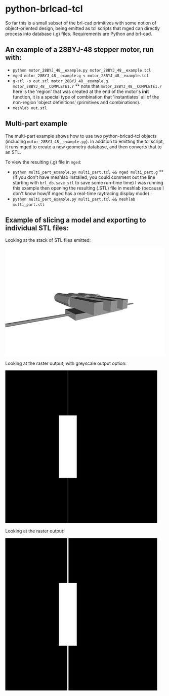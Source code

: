 # python-brlcad-tcl
So far this is a small subset of the brl-cad primitives with some notion of object-oriented design, being emitted as tcl scripts that mged can directly process into database (.g) files. Requirements are Python and brl-cad.



## An example of a 28BYJ-48 stepper motor, run with:  

* `python motor_28BYJ_48__example.py motor_28BYJ_48__example.tcl`
* `mged motor_28BYJ_48__example.g < motor_28BYJ_48__example.tcl`
* `g-stl -o out.stl motor_28BYJ_48__example.g motor_28BYJ_48__COMPLETE1.r`
** note that `motor_28BYJ_48__COMPLETE1.r` here is the 'region' that was created at the end of the motor's  __init__ function, it is a special type of combination that 'instantiates' all of the non-region 'object definitions' (primitives and combinations).
* `meshlab out.stl`


## Multi-part example

The multi-part example shows how to use two python-brlcad-tcl objects (including `motor_28BYJ_48__example.py`). In addition to emitting the tcl script, it runs mged to create a new geometry database, and then converts that to an STL.

To view the resulting (.g) file in `mged`:
* `python multi_part_example.py multi_part.tcl && mged multi_part.g`
** (if you don't have meshlab installed, you could comment out the line starting with `brl_db.save_stl` to save some run-time time)
I was running this example then opening the resulting (.STL) file in meshlab (because I don't know how/if mged has a real-time raytracing display mode) :
* `python multi_part_example.py multi_part.tcl && meshlab multi_part.stl`

## Example of slicing a model and exporting to individual STL files:
Looking at the stack of STL files emitted:

![Alt text](examples/output/microfluidic_pump/microfluidic_pump_slices_manually_created_animation.gif?raw=true "Animated GIF of the STL slices being shown and hidden")

Looking at the raster output, with greyscale output option:

![Alt text](examples/output/microfluidic_pump/microfluidic_pump_greyscale.gif?raw=true "")

Looking at the raster output:

![Alt text](examples/output/microfluidic_pump/microfluidic_pump_bw.gif?raw=true "")